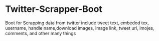 # Twitter-Scrapper-Boot
Boot for Scrapping data from twitter include tweet text, embeded tex, username, handle name,download images, image link, tweet url, imojes, comments, and other many things
